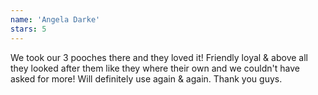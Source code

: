 ```yaml
---
name: 'Angela Darke'
stars: 5
---
```


We took our 3 pooches there and they loved it! Friendly loyal &amp; above
all they looked after them like they where their own and we couldn't
have asked for more! Will definitely use again &amp; again. Thank you guys.
